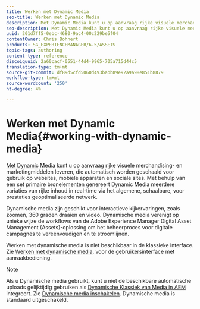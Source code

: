 ```yaml
---
title: Werken met Dynamic Media
seo-title: Werken met Dynamic Media
description: Met Dynamic Media kunt u op aanvraag rijke visuele merchandising- en marketingmiddelen leveren, die automatisch worden geschaald voor gebruik op websites, mobiele apparaten en sociale sites. Met behulp van een set primaire bronelementen genereert Dynamic Media meerdere variaties van rijke inhoud in realtime via het globale, schaalbare, voor prestaties geoptimaliseerde netwerk
seo-description: Met Dynamic Media kunt u op aanvraag rijke visuele merchandising- en marketingmiddelen leveren, die automatisch worden geschaald voor gebruik op websites, mobiele apparaten en sociale sites. Met behulp van een set primaire bronelementen genereert Dynamic Media meerdere variaties van rijke inhoud in realtime via het globale, schaalbare, voor prestaties geoptimaliseerde netwerk
uuid: 201d7ff5-0ebc-4680-9ac4-00c229be5f04
contentOwner: Chris Bohnert
products: SG_EXPERIENCEMANAGER/6.5/ASSETS
topic-tags: authoring
content-type: reference
discoiquuid: 2a60cacf-0551-44d4-9965-705a715d44c5
translation-type: tm+mt
source-git-commit: df89d5cfd5060d493babb89e92a9a98e851b8879
workflow-type: tm+mt
source-wordcount: '250'
ht-degree: 4%

---
```



# Werken met Dynamic Media{#working-with-dynamic-media}

[Met Dynamic ](https://www.adobe.com/solutions/web-experience-management/dynamic-media.html) Media kunt u op aanvraag rijke visuele merchandising- en marketingmiddelen leveren, die automatisch worden geschaald voor gebruik op websites, mobiele apparaten en sociale sites. Met behulp van een set primaire bronelementen genereert Dynamic Media meerdere variaties van rijke inhoud in real-time via het algemene, schaalbare, voor prestaties geoptimaliseerde netwerk.

Dynamische media zijn geschikt voor interactieve kijkervaringen, zoals zoomen, 360 graden draaien en video. Dynamische media verenigt op unieke wijze de workflows van de Adobe Experience Manager Digital Asset Management (Assets)-oplossing om het beheerproces voor digitale campagnes te vereenvoudigen en te stroomlijnen.

Werken met dynamische media is niet beschikbaar in de klassieke interface. Zie [Werken met dynamische media,](/help/assets/dynamic-media.md) voor de gebruikersinterface met aanraakbediening.

>[!NOTE]
>
>Als u Dynamische media gebruikt, kunt u niet de beschikbare automatische uploads gelijktijdig gebruiken als [Dynamische Klassiek van Media in AEM](/help/sites-administering/scene7.md) integreert. Zie [Dynamische media inschakelen](/help/assets/config-dynamic.md#enabling-dynamic-media). Dynamische media is standaard uitgeschakeld.


